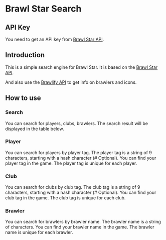 # Brawl Star Search

## API Key

You need to get an API key from [Brawl Star API](https://developer.brawlstars.com/#/).



## Introduction

This is a simple search engine for Brawl Star. It is based on the [Brawl Star API](https://developer.brawlstars.com/#/).


And also use the [Brawlify API](https://brawlapi.com/) to get info on brawlers and icons.

## How to use

### Search

You can search for players, clubs, brawlers. The search result will be displayed in the table below.

### Player

You can search for players by player tag. The player tag is a string of 9 characters, starting with a hash character (# Optional). You can find your player tag in the game. The player tag is unique for each player.

### Club

You can search for clubs by club tag. The club tag is a string of 9 characters, starting with a hash character (# Optional). You can find your club tag in the game. The club tag is unique for each club.


### Brawler

You can search for brawlers by brawler name. The brawler name is a string of characters. You can find your brawler name in the game. The brawler name is unique for each brawler.